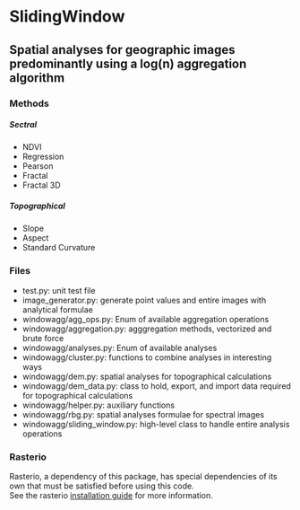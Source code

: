 # SlidingWindow  

## Spatial analyses for geographic images predominantly using a log(n) aggregation algorithm  

### Methods  
##### Sectral  
* NDVI  
* Regression  
* Pearson  
* Fractal  
* Fractal 3D  

##### Topographical  
* Slope  
* Aspect  
* Standard Curvature  

### Files  
* test.py: unit test file  
* image_generator.py: generate point values and entire images with analytical formulae  
* windowagg/agg_ops.py: Enum of available aggregation operations  
* windowagg/aggregation.py: agggregation methods, vectorized and brute force  
* windowagg/analyses.py: Enum of available analyses  
* windowagg/cluster.py: functions to combine analyses in interesting ways  
* windowagg/dem.py: spatial analyses for topographical calculations  
* windowagg/dem_data.py: class to hold, export, and import data required for topographical calculations  
* windowagg/helper.py: auxiliary functions  
* windowagg/rbg.py: spatial analyses formulae for spectral images  
* windowagg/sliding_window.py: high-level class to handle entire analysis operations  

### Rasterio
Rasterio, a dependency of this package, has special dependencies of its own that must be satisfied before using this code.  
See the rasterio [installation guide](https://rasterio.readthedocs.io/en/latest/installation.html) for more information.
